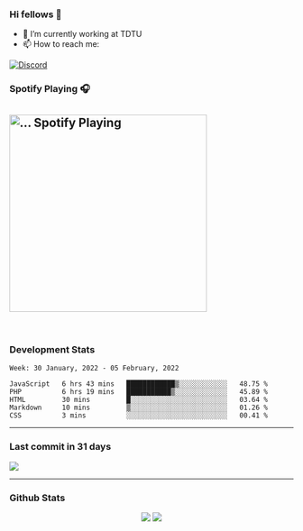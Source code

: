 ### Hi fellows 👋

- 🔭 I’m currently working at TDTU
- 📫 How to reach me:
<a href = "https://discordapp.com/users/517725152327499806">
  <img align="center" src="https://discord.c99.nl/widget/theme-4/517725152327499806.png" alt="Discord"/>
</a>


### Spotify Playing 🎧
[<img src="https://spotify-readme-git-master-maoleng.vercel.app/api/spotify-playing" alt="... Spotify Playing" width="350" />](https://open.spotify.com/user/jo3t0sjswxmpet9c67mq6qph3)
---
<br>

### Development Stats
<!--START_SECTION:waka-->
```text
Week: 30 January, 2022 - 05 February, 2022

JavaScript   6 hrs 43 mins   ████████████▒░░░░░░░░░░░░   48.75 % 
PHP          6 hrs 19 mins   ███████████▒░░░░░░░░░░░░░   45.89 % 
HTML         30 mins         █░░░░░░░░░░░░░░░░░░░░░░░░   03.64 % 
Markdown     10 mins         ▒░░░░░░░░░░░░░░░░░░░░░░░░   01.26 % 
CSS          3 mins          ░░░░░░░░░░░░░░░░░░░░░░░░░   00.41 % 
```
<!--END_SECTION:waka-->

---
### Last commit in 31 days
<img src = "https://activity-graph.herokuapp.com/graph?username=maoleng&theme=react-dark">

---
### Github Stats
<p align = "center">
  <img src = "https://github-readme-stats.vercel.app/api?username=maoleng&theme=radical&line_height=27">
  <img src = "https://github-readme-stats.vercel.app/api/top-langs/?username=maoleng&count_private=true&theme=radical&langs_count=3">
</p>
